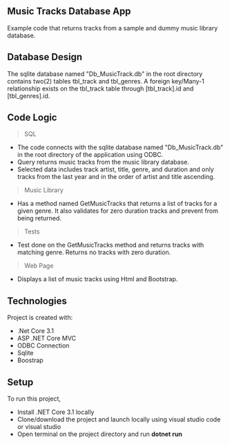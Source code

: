 ## Music Tracks Database App

Example code that returns tracks from a sample and dummy music library database.
	
  
## Database Design

The sqlite database named "Db_MusicTrack.db" in the root directory contains two(2) tables tbl_track and tbl_genres. A foreign key/Many-1 relationship exists on the tbl_track table through [tbl_track].id and [tbl_genres].id.


## Code Logic

> SQL
- The code connects with the sqlite database named "Db_MusicTrack.db" in the root directory of the application using ODBC.
- Query returns music tracks from the music library database.
- Selected data includes track artist, title, genre, and duration and only tracks from the last year and in the order of artist and title ascending.

> Music Library
- Has a method named GetMusicTracks that returns a list of tracks for a given genre. It also validates for zero duration tracks and prevent from being returned.

> Tests
- Test done on the GetMusicTracks method and returns tracks with matching genre. Returns no tracks with zero duration.

> Web Page
- Displays a list of music tracks using Html and Bootstrap.
    
    
## Technologies

Project is created with:
* .Net Core 3.1
* ASP .NET Core MVC
* ODBC Connection
* Sqlite
* Boostrap


## Setup

To run this project, 
* Install .NET Core 3.1 locally
* Clone/download the project and launch locally using visual studio code or visual studio
* Open terminal on the project directory and run **dotnet run**
